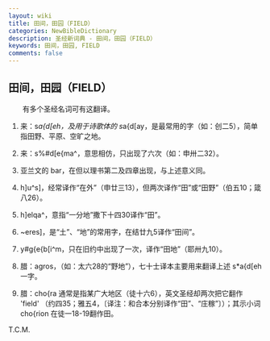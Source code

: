 ```yaml
---
layout: wiki
title: 田间，田园（FIELD）
categories: NewBibleDictionary
description: 圣经新词典 - 田间，田园（FIELD）
keywords: 田间，田园, FIELD
comments: false
---
```


## 田间，田园（FIELD）

　　有多个圣经名词可有这翻译。

1. 来：s*a{d[eh，及用于诗歌体的 s*a{d[ay，是最常用的字（如：创二5），简单指田野、平原、空旷之地。

2. 来：s%#d[e{ma^，意思相仿，只出现了六次（如：申卅二32）。

3. 亚兰文的 bar，在但以理书第二及四章出现，与上述意义同。

4. h]u^s]，经常译作“在外”（申廿三13），但两次译作“田”或“田野”（伯五10；箴八26）。

5. h]elqa^，意指“一分地”撒下十四30译作“田”。

6. ~eres]，是“土”、“地”的常用字，在结廿九5译作“田间”。

7. y#g{e{b[i^m，只在旧约中出现了一次，译作“田地”（耶卅九10）。

8. 腊：agros，（如：太六28的“野地”），七十士译本主要用来翻译上述 s*a{d[eh 一字。

9. 腊：cho{ra 通常是指某广大地区（徒十六6），英文圣经却两次把它翻作 'field' （约四35；雅五4，〔译注：和合本分别译作“田”、“庄稼”〕）；其示小词 cho{rion 在徒一18-19翻作田。

T.C.M.








